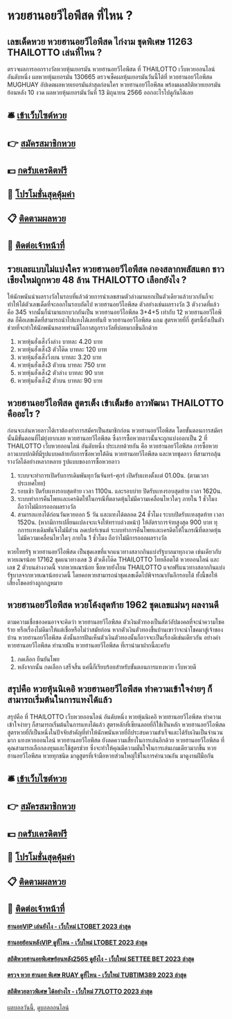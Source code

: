 # หวยฮานอยวีไอพีสด ที่ไหน ?
## เลขเด็ดหวย หวยฮานอยวีไอพีสด ไก่งาม ชุดพิเศษ 11263 THAILOTTO เล่นที่ไหน ?
ตรวจผลการออกรางวัลหวยหุ้นเยอรมัน หวยฮานอยวีไอพีสด ที่ THAILOTTO เว็บหวยออนไลน์ อันดับหนึ่ง ผลหวยหุ้นเยอรมัน 130665 ตรวจเช็คผลหุ้นเยอรมันวันนี้ได้ที่ หวยฮานอยวีไอพีสด MUGHUAY อัปเดตผลหวยเยอรมันล่าสุดก่อนใคร หวยฮานอยวีไอพีสด พร้อมผลสถิติหวยเยอรมันย้อนหลัง 10 งวด ผลหวยหุ้นเยอรมันวันที่ 13 มิถุนายน 2566 ออกอะไรไปดูกันได้เลย

## 🛎 [เข้าเว็บไซต์หวย](https://bit.ly/3BG5bNw)
## 👉 [สมัครสมาชิกหวย](https://bit.ly/3BG5bNw)
## 💵 [กดรับเครดิตฟรี](https://bit.ly/3C3mvgS)
## 👑 [โปรโมชั่นสุดคุ้มค่า](https://bit.ly/3C3mvgS)
## 📋 [ติดตามผลหวย](https://bit.ly/3C3mvgS)
## 📱 [ติดต่อเจ้าหน้าที่](https://bit.ly/3C3mvgS)

## รวยเละแบบไม่แบ่งใคร หวยฮานอยวีไอพีสด กองสลากพลัสแตก ชาวเชียงใหม่ถูกหวย 48 ล้าน THAILOTTO เลือกยังไง ?
ให้นักพนันนำผลรางวัลในรอบที่แล้วด้วยการนำเลขสามตัวล่างมาแยกเป็นตัวเดียวแล้วบวกกันก็จะทำให้ได้ตัวเลขเด็ดที่จะออกในรอบถัดไป หวยฮานอยวีไอพีสด ตัวอย่างเช่นผลรางวัล 3 ตัวงวดที่แล้วคือ 345 จากนั้นก็นำมาแยกบวกกันเป็น หวยฮานอยวีไอพีสด 3+4+5 เท่ากับ 12 หวยฮานอยวีไอพีสด ก็คือเลขเด็ดที่สามารถนำไปแทงได้เลยทันที หวยฮานอยวีไอพีสด แถม สูตรหวยยี่กี่ สูตรนี้ยังเป็นตัวช่วยที่จะทำให้นักพนันหลายท่านมีโอกาสถูกรางวัลที่บ่อยมากขึ้นอีกด้วย
1. หวยหุ้นฮั่งเส็งวิ่งล่าง บาทละ 4.20 บาท
2. หวยหุ้นฮั่งเส็ง3 ตัวโต๊ด บาทละ 120 บาท
3. หวยหุ้นฮั่งเส็งวิ่งบน บาทละ 3.20 บาท
4. หวยหุ้นฮั่งเส็ง3 ตัวบน บาทละ 750 บาท
5. หวยหุ้นฮั่งเส็ง2 ตัวล่าง บาทละ 90 บาท
6. หวยหุ้นฮั่งเส็ง2 ตัวบน บาทละ 90 บาท

## หวยฮานอยวีไอพีสด สูตรเต็ง เข้าเต็มข้อ ลาวพัฒนา THAILOTTO คืออะไร ?
ก่อนจะเล่นหวยลาวได้เราต้องทำการสมัครเป็นสมาชิกก่อน หวยฮานอยวีไอพีสด โดยขั้นตอนการสมัครนั้นมีขั้นตอนที่ไม่ยุ่งยากเลย หวยฮานอยวีไอพีสด ซึ่งการซื้อหวยลาวนั้นจะถูกแบ่งออกเป็น 2 ที่ THAILOTTO เว็บหวยออนไลน์ อันดับหนึ่ง ประเภทด้วยกัน คือ หวยฮานอยวีไอพีสด การซื้อหวยลาวแบบปกติที่มีรูปแบบคล้ายกับการซื้อหวยใต้ดิน หวยฮานอยวีไอพีสด และหวยชุดลาว ที่สามารถลุ้นรางวัลได้อย่างหลากหลาย
รูปแบบของการซื้อหวยลาว
1. ระบบจะทำการเปิดรับการเดิมพันทุกวันจันทร์-ศุกร์ เปิดรับเเทงตั้งเเต่ 01.00น. (ตามเวลาประเทศไทย)
2. รอบเช้า ปิดรับเเทงรอบสุดท้าย เวลา 1100น. และรอบบ่าย ปิดรับเเทงรอบสุดท้าย เวลา 1620น.
3. ระบบทำการคืนโพยเเละเครดิตให้ในกรณีที่ตลาดหุ้นไม่มีความเคลื่อนไหวใดๆ ภายใน 1 ชั่วโมง ถือว่าไม่มีการออกผลรางวัล
4. สามารถเเทงได้ก่อนวันหวยออก 5 วัน และแทงได้ตลอด 24 ชั่วโมง ระบบปิดรับเเทงสุดท้าย เวลา 1520น. (หากมีการเปลี่ยนเเปลงจะเเจ้งให้ทราบล่วงหน้า) ให้อัตราการจ่ายสูงสุด 900 บาท ทุกการเเทงเดิมพันจึงไม่มีส่วน ลดเปอร์เซนต์ ระบบทำการคืนโพยเเละเครดิตให้ในกรณีที่ตลาดหุ้นไม่มีความเคลื่อนไหวใดๆ ภายใน 1 ชั่วโมง ถือว่าไม่มีการออกผลรางวัล

หวยไทยรัฐ หวยฮานอยวีไอพีสด เป็นชุดเลขที่แจกแนวทางสลากกินแบ่งรัฐบาลมาทุกงวด เช่นเดียวกับ หวยเณรน้อย 17162 ชุดแนวทางเลข 3 ตัวเต็งโต๊ด THAILOTTO ไทยล็อตโต้ หวยออนไลน์ และเลข 2 ตัวบนล่างงวดนี้ จากหวยเณรน้อย ซื้อหวยยังโยม THAILOTTO แจกฟรีแนวทางสลากกินแบ่งรัฐบาลจากหวยเณรน้อยงวดนี้ โดยคอหวยสามารถนำชุดเลขเด็ดไปพิจารณากันอีกรอบได้ ทั้งนี้ขอให้เสี่ยงโชคอย่างถูกกฎหมาย

## หวยฮานอยวีไอพีสด หวยโค้งสุดท้าย 1962 ชุดเลขแม่นๆ ผลงานดี
ตามความเชื่อของคนอาจจะคิดว่า หวยฮานอยวีไอพีสด ตัวเงินตัวทองเป็นสัตว์อัปมงคลที่จะนำความโชคร้าย หรือเรื่องไม่ดีมาให้แต่เชื่อหรือไม่ว่าสมัยก่อน หากตัวเงินตัวทองขึ้นบ้านเขาว่าจะนำโชคมาสู่เจ้าของบ้าน หวยฮานอยวีไอพีสด ดังนั้นการฝันเห็นตัวเงินตัวทองนั้นก็อาจจะเป็นเรื่องดีเช่นเดียวกัน อย่างคำ หวยฮานอยวีไอพีสด ทำนายฝัน หวยฮานอยวีไอพีสด ที่เรานำมาฝากนี้ละครับ
1. กดเลือก ยืนยันโพย
2. หลังจากนั้น กดเลือก เสร็จสิ้น แค่นี้ก็เรียบร้อยสำหรับขั้นตอนการแทงหวย เว็บหวยดี

## สรุปคือ หวยหุ้นนิเคอิ หวยฮานอยวีไอพีสด ทำความเข้าใจง่ายๆ ก็สามารถเริ่มต้นในการแทงได้แล้ว
สรุปคือ ที่ THAILOTTO เว็บหวยออนไลน์ อันดับหนึ่ง หวยหุ้นนิเคอิ หวยฮานอยวีไอพีสด ทำความเข้าใจง่ายๆ ก็สามารถเริ่มต้นในการแทงได้แล้ว สูตรหลักที่เซียนลอยยี่กีใช้เป็นหลัก หวยฮานอยวีไอพีสด สูตรหวยยี่กีเป็นหนึ่งในปัจจัยสำคัญที่ทำให้นักพนันหวยยี่กีประสบความสำเร็จและได้รับเงินเป็นจำนวนมาก แทงหวยออนไลน์ หวยฮานอยวีไอพีสด ยังลดความเสี่ยงในการเล่นอีกด้วย หวยฮานอยวีไอพีสด ที่คุณสามารถเลือกลงทุนและใช้สูตรช่วย ซึ่งจะทำให้คุณมีความมั่นใจในการเล่นเกมเดียวมากขึ้น หวยฮานอยวีไอพีสด หวยทุกชนิด มาดูสูตรที่เจ้ามือหวยส่วนใหญ่ใช้ในการคำนวณกัน มาดูงานฝีมือกัน

## 🛎 [เข้าเว็บไซต์หวย](https://bit.ly/3BG5bNw)
## 👉 [สมัครสมาชิกหวย](https://bit.ly/3BG5bNw)
## 💵 [กดรับเครดิตฟรี](https://bit.ly/3C3mvgS)
## 👑 [โปรโมชั่นสุดคุ้มค่า](https://bit.ly/3C3mvgS)
## 📋 [ติดตามผลหวย](https://bit.ly/3C3mvgS)
## 📱 [ติดต่อเจ้าหน้าที่](https://bit.ly/3C3mvgS)

#### [ฮานอยVIP เล่นยังไง - เว็บใหม่ LTOBET 2023 ล่าสุด](https://atom.io/themes/ฮานอยvip%20เล่นยังไง%20-%20เว็บใหม่%20ltobet%202023%20ล่าสุด)
#### [ฮานอยย้อนหลังVIP ดูที่ไหน - เว็บใหม่ LTOBET 2023 ล่าสุด](https://atom.io/themes/ฮานอยย้อนหลังvip%20ดูที่ไหน%20-%20เว็บใหม่%20ltobet%202023%20ล่าสุด)
#### [สถิติหวยฮานอยพิเศษย้อนหลัง2565 ดูยังไง - เว็บใหม่ SETTEE BET 2023 ล่าสุด](https://atom.io/themes/สถิติหวยฮานอยพิเศษย้อนหลัง2565%20ดูยังไง%20-%20เว็บใหม่%20settee%20bet%202023%20ล่าสุด)
#### [ตรวจ หวย ฮานอย พิเศษ RUAY ดูที่ไหน - เว็บใหม่ TUBTIM389 2023 ล่าสุด](https://atom.io/themes/ตรวจ%20หวย%20ฮานอย%20พิเศษ%20ruay%20ดูที่ไหน%20-%20เว็บใหม่%20tubtim389%202023%20ล่าสุด)
#### [สถิติหวยลาวพิเศษ ได้อย่างไร - เว็บใหม่ 77LOTTO 2023 ล่าสุด](https://atom.io/themes/สถิติหวยลาวพิเศษ%20ได้อย่างไร%20-%20เว็บใหม่%2077lotto%202023%20ล่าสุด)

[ผลบอลวันนี้](https://siamsport.tv "ผลบอลวันนี้"), [ดูบอลออนไลน์](https://siamsport.tv/ดูบอลสด "ดูบอลออนไลน์")